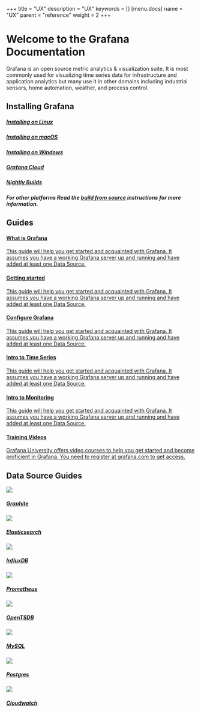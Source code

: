 +++
title = "UX"
description = "UX"
keywords = []
[menu.docs]
name = "UX"
parent = "reference"
weight = 2
+++

# Welcome to the Grafana Documentation

Grafana is an open source metric analytics & visualization suite. It is most commonly used for visualizing time series data for infrastructure and application analytics but many use it in other domains including industrial sensors, home automation, weather, and process control.

<h2>Installing Grafana</h2>
<div class="nav-cards">
    <a href="#" class="nav-cards__item nav-cards__item--install">
        <div class="nav-cards__icon fa fa-linux">
        </div>
        <h5>Installing on Linux</h5>
    </a>
    <a href="#" class="nav-cards__item nav-cards__item--install">
        <div class="nav-cards__icon fa fa-apple">
        </div>
        <h5>Installing on macOS</h5>
    </a>
      <a href="#" class="nav-cards__item nav-cards__item--install">
        <div class="nav-cards__icon fa fa-windows">
        </div>
        <h5>Installing on Windows</h5>
    </a>
    <a href="#" class="nav-cards__item nav-cards__item--install">
        <div class="nav-cards__icon fa fa-cloud">
        </div>
        <h5>Grafana Cloud</h5>
    </a>
    <a href="#" class="nav-cards__item nav-cards__item--install">
        <div class="nav-cards__icon fa fa-moon-o">
        </div>
        <h5>Nightly Builds</h5>
    </a>
    <div class="nav-cards__item nav-cards__item--install">
        <h5>For other platforms Read the <a href="#">build from source</a> instructions for more information.</h5>
    </div>
</div>

<h2>Guides</h2>
<div class="nav-cards">
    <a href="#" class="nav-cards__item nav-cards__item--guide">
        <h4>What is Grafana</h4>
        <p>This guide will help you get started and acquainted with Grafana. It assumes you have a working Grafana server up and running and have added at least one Data Source.</p>
    </a>
    <a href="#" class="nav-cards__item nav-cards__item--guide">
        <h4>Getting started</h4>
        <p>This guide will help you get started and acquainted with Grafana. It assumes you have a working Grafana server up and running and have added at least one Data Source.</p>
    </a>
        <a href="#" class="nav-cards__item nav-cards__item--guide">
        <h4>Configure Grafana</h4>
        <p>This guide will help you get started and acquainted with Grafana. It assumes you have a working Grafana server up and running and have added at least one Data Source.</p>
    </a>
    <a href="#"class="nav-cards__item nav-cards__item--guide">
        <h4>Intro to Time Series</h4>
        <p>This guide will help you get started and acquainted with Grafana. It assumes you have a working Grafana server up and running and have added at least one Data Source.</p>
    </a>
    <a href="#" class="nav-cards__item nav-cards__item--guide">
        <h4>Intro to Monitoring</h4>
        <p>This guide will help you get started and acquainted with Grafana. It assumes you have a working Grafana server up and running and have added at least one Data Source.</p>
    </a>
    <a href="#" class="nav-cards__item nav-cards__item--guide">
        <h4>Training Videos</h4>
        <p>Grafana University offers video courses to help you get started and become proficient in Grafana. You need to register at grafana.com to get access.</p>
    </a>
</div>

<h2>Data Source Guides</h2>
<div class="nav-cards">
    <a href="#" class="nav-cards__item nav-cards__item--ds">
      <img src="/img/docs/logos/icon_graphite.svg" >
      <h5>Graphite</h5>
    </a>
    <a href="#" class="nav-cards__item nav-cards__item--ds">
      <img src="/img/docs/logos/icon_elasticsearch.svg" >
      <h5>Elasticsearch</h5>
    </a>
    <a href="#" class="nav-cards__item nav-cards__item--ds">
      <img src="/img/docs/logos/icon_influxdb.svg" >
      <h5>InfluxDB</h5>
    </a>
    <a href="#" class="nav-cards__item nav-cards__item--ds">
      <img src="/img/docs/logos/icon_prometheus.svg" >
      <h5>Prometheus</h5>
    </a>
    <a href="#" class="nav-cards__item nav-cards__item--ds">
      <img src="/img/docs/logos/icon_opentsdb.png" >
      <h5>OpenTSDB</h5>
    </a>
    <a href="#" class="nav-cards__item nav-cards__item--ds">
      <img src="/img/docs/logos/icon_mysql.png" >
      <h5>MySQL</h5>
    </a>
    <a href="#" class="nav-cards__item nav-cards__item--ds">
      <img src="/img/docs/logos/icon_postgres.svg" >
      <h5>Postgres</h5>
    </a>
    <a href="#" class="nav-cards__item  nav-cards__item--ds">
      <img src="/img/docs/logos/icon_cloudwatch.svg">
      <h5>Cloudwatch</h5>
    </a>
</div>
